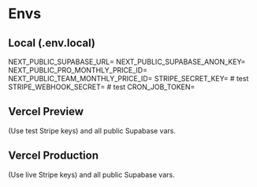 # Envs

## Local (.env.local)

NEXT_PUBLIC_SUPABASE_URL=
NEXT_PUBLIC_SUPABASE_ANON_KEY=
NEXT_PUBLIC_PRO_MONTHLY_PRICE_ID=
NEXT_PUBLIC_TEAM_MONTHLY_PRICE_ID=
STRIPE_SECRET_KEY= # test
STRIPE_WEBHOOK_SECRET= # test
CRON_JOB_TOKEN=

## Vercel Preview

(Use test Stripe keys) and all public Supabase vars.

## Vercel Production

(Use live Stripe keys) and all public Supabase vars.
